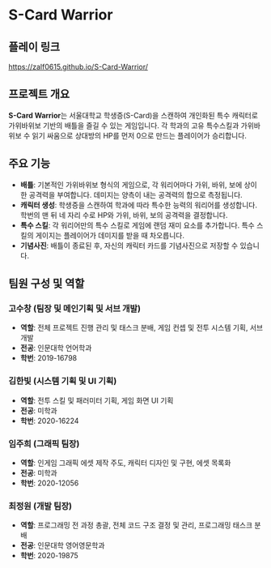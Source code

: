 # S-Card Warrior
## 플레이 링크
https://zalf0615.github.io/S-Card-Warrior/

## 프로젝트 개요

**S-Card Warrior**는 서울대학교 학생증(S-Card)을 스캔하여 개인화된 특수 캐릭터로 가위바위보 기반의 배틀을 즐길 수 있는 게임입니다. 각 학과의 고유 특수스킬과 가위바위보 수 읽기 싸움으로 상대방의 HP를 먼저 0으로 만드는 플레이어가 승리합니다.

## 주요 기능

- **배틀**: 기본적인 가위바위보 형식의 게임으로, 각 워리어마다 가위, 바위, 보에 상이한 공격력을 부여합니다. 데미지는 양측이 내는 공격력의 합으로 측정됩니다.
- **캐릭터 생성**: 학생증을 스캔하여 학과에 따라 특수한 능력의 워리어를 생성합니다. 학번의 맨 뒤 네 자리 수로 HP와 가위, 바위, 보의 공격력을 결정합니다.
- **특수 스킬**: 각 워리어만의 특수 스킬로 게임에 랜덤 재미 요소를 추가합니다. 특수 스킬의 게이지는 플레이어가 데미지를 받을 때 차오릅니다.
- **기념사진**: 배틀이 종료된 후, 자신의 캐릭터 카드를 기념사진으로 저장할 수 있습니다.

## 팀원 구성 및 역할

### 고수창 (팀장 및 메인기획 및 서브 개발)
- **역할**: 전체 프로젝트 진행 관리 및 태스크 분배, 게임 컨셉 및 전투 시스템 기획, 서브 개발
- **전공**: 인문대학 언어학과
- **학번**: 2019-16798

### 김한빛 (시스템 기획 및 UI 기획)
- **역할**: 전투 스킬 및 패러미터 기획, 게임 화면 UI 기획
- **전공**: 미학과
- **학번**: 2020-16224

### 임주희 (그래픽 팀장)
- **역할**: 인게임 그래픽 에셋 제작 주도, 캐릭터 디자인 및 구현, 에셋 목록화
- **전공**: 미학과
- **학번**: 2020-12056

### 최정원 (개발 팀장)
- **역할**: 프로그래밍 전 과정 총괄, 전체 코드 구조 결정 및 관리, 프로그래밍 태스크 분배
- **전공**: 인문대학 영어영문학과
- **학번**: 2020-19875
